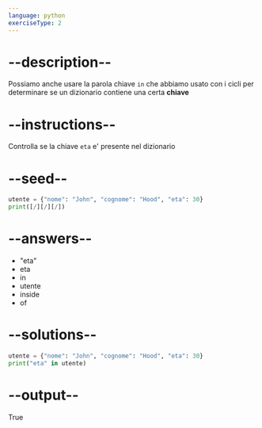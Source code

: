 ```yaml
---
language: python
exerciseType: 2
---
```


# --description--

Possiamo anche usare la parola chiave `in` che abbiamo usato con i cicli per determinare se un dizionario contiene una certa __chiave__

# --instructions--

Controlla se la chiave `eta` e' presente nel dizionario

# --seed--

```python
utente = {"nome": "John", "cognome": "Hood", "eta": 30}
print([/][/][/])
```

# --answers--

- "eta"
- eta
-  in 
- utente
-  inside 
-  of 

# --solutions--

```python
utente = {"nome": "John", "cognome": "Hood", "eta": 30}
print("eta" in utente)
```

# --output--

True

